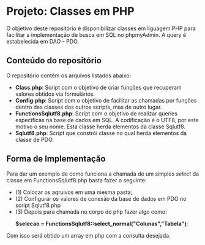 <h1>Projeto: Classes em PHP</h1>
<p>O objetivo deste repositório é disponibilizar classes em liguagem PHP 
    para facilitar a implementação de busca em SQL no phpmyAdmin. A query é estabelecida em DAO - PDO.
</p>

<h2>Conteúdo do repositório</h2>
<p>O repositório contém os arquivos listados abaixo:</p>
<ul>
    <li><b>Class.php</b>: Script com o objetivo de criar funções que recuperam valores obtidos via formulários.</li>
    <li><b>Config.php</b>: Script com o objetivo de facilitar as chamadas por funções dentro das classes dos outros scripts, mas de outro lugar. </li>
    <li><b>FunctionsSqlutf8.php</b>: Script com o objetivo de realizar queries específicas na base de dados em SQL. A codificação é o UTF8, por este motivo o seu nome.
         Esta classe herda elementos da classe Sqlutf8.</li>
    <li><b>Sqlutf8.php</b>: Script que constrói classe no qual herda elementos da classe de PDO.</li>
</ul>

<h2>Forma de Implementação</h2>
<p>Para dar um exemplo de como funciona a chamada de um simples <i>select</i> da classe em FunctionsSqlutf8.php basta fazer o seguinte: 
<ul>
    <li>(1) Colocar os aqruivos em uma mesma pasta;</li>
    <li>(2) Configurar os valores de conexão da base de dados em PDO no script Sqlutf8.php</li>
    <li>(3) Depois para chamada no corpo do php fazer algo como:</li>
        <p><b>$selecao = FunctionsSqlutf8::select_normal("Colunas","Tabela")</b>;</p>
    </li>
    </ul>
  
</p>

<p>Com isso será obtido um array em php com a consulta desejada.</p>